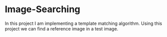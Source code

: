 # Image-Searching
In this project I am implementing a template matching algorithm. Using this project we can find a reference image in a test image.
